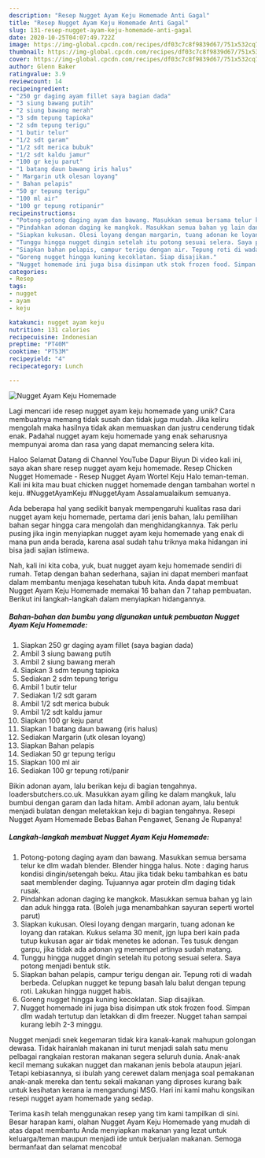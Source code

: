 ```yaml
---
description: "Resep Nugget Ayam Keju Homemade Anti Gagal"
title: "Resep Nugget Ayam Keju Homemade Anti Gagal"
slug: 131-resep-nugget-ayam-keju-homemade-anti-gagal
date: 2020-10-25T04:07:49.722Z
image: https://img-global.cpcdn.com/recipes/df03c7c8f9839d67/751x532cq70/nugget-ayam-keju-homemade-foto-resep-utama.jpg
thumbnail: https://img-global.cpcdn.com/recipes/df03c7c8f9839d67/751x532cq70/nugget-ayam-keju-homemade-foto-resep-utama.jpg
cover: https://img-global.cpcdn.com/recipes/df03c7c8f9839d67/751x532cq70/nugget-ayam-keju-homemade-foto-resep-utama.jpg
author: Glenn Baker
ratingvalue: 3.9
reviewcount: 14
recipeingredient:
- "250 gr daging ayam fillet saya bagian dada"
- "3 siung bawang putih"
- "2 siung bawang merah"
- "3 sdm tepung tapioka"
- "2 sdm tepung terigu"
- "1 butir telur"
- "1/2 sdt garam"
- "1/2 sdt merica bubuk"
- "1/2 sdt kaldu jamur"
- "100 gr keju parut"
- "1 batang daun bawang iris halus"
- " Margarin utk olesan loyang"
- " Bahan pelapis"
- "50 gr tepung terigu"
- "100 ml air"
- "100 gr tepung rotipanir"
recipeinstructions:
- "Potong-potong daging ayam dan bawang. Masukkan semua bersama telur ke dlm wadah blender. Blender hingga halus. Note : daging harus kondisi dingin/setengah beku. Atau jika tidak beku tambahkan es batu saat memblender daging. Tujuannya agar protein dlm daging tidak rusak."
- "Pindahkan adonan daging ke mangkok. Masukkan semua bahan yg lain dan aduk hingga rata. (Boleh juga menambahkan sayuran seperti wortel parut)"
- "Siapkan kukusan. Olesi loyang dengan margarin, tuang adonan ke loyang dan ratakan. Kukus selama 30 menit, jgn lupa beri kain pada tutup kukusan agar air tidak menetes ke adonan. Tes tusuk dengan garpu, jika tidak ada adonan yg menempel artinya sudah matang."
- "Tunggu hingga nugget dingin setelah itu potong sesuai selera. Saya potong menjadi bentuk stik."
- "Siapkan bahan pelapis, campur terigu dengan air. Tepung roti di wadah berbeda. Celupkan nugget ke tepung basah lalu balut dengan tepung roti. Lakukan hingga nugget habis."
- "Goreng nugget hingga kuning kecoklatan. Siap disajikan."
- "Nugget homemade ini juga bisa disimpan utk stok frozen food. Simpan dlm wadah tertutup dan letakkan di dlm freezer. Nugget tahan sampai kurang lebih 2-3 minggu."
categories:
- Resep
tags:
- nugget
- ayam
- keju

katakunci: nugget ayam keju 
nutrition: 131 calories
recipecuisine: Indonesian
preptime: "PT40M"
cooktime: "PT53M"
recipeyield: "4"
recipecategory: Lunch

---
```



![Nugget Ayam Keju Homemade](https://img-global.cpcdn.com/recipes/df03c7c8f9839d67/751x532cq70/nugget-ayam-keju-homemade-foto-resep-utama.jpg)

Lagi mencari ide resep nugget ayam keju homemade yang unik? Cara membuatnya memang tidak susah dan tidak juga mudah. Jika keliru mengolah maka hasilnya tidak akan memuaskan dan justru cenderung tidak enak. Padahal nugget ayam keju homemade yang enak seharusnya mempunyai aroma dan rasa yang dapat memancing selera kita.

Haloo Selamat Datang di Channel YouTube Dapur Biyun Di video kali ini, saya akan share resep nugget ayam keju homemade. Resep Chicken Nugget Homemade - Resep Nugget Ayam Wortel Keju Halo teman-teman. Kali ini kita mau buat chicken nugget homemade dengan tambahan wortel n keju. #NuggetAyamKeju #NuggetAyam Assalamualaikum semuanya.

Ada beberapa hal yang sedikit banyak mempengaruhi kualitas rasa dari nugget ayam keju homemade, pertama dari jenis bahan, lalu pemilihan bahan segar hingga cara mengolah dan menghidangkannya. Tak perlu pusing jika ingin menyiapkan nugget ayam keju homemade yang enak di mana pun anda berada, karena asal sudah tahu triknya maka hidangan ini bisa jadi sajian istimewa.


Nah, kali ini kita coba, yuk, buat nugget ayam keju homemade sendiri di rumah. Tetap dengan bahan sederhana, sajian ini dapat memberi manfaat dalam membantu menjaga kesehatan tubuh kita. Anda dapat membuat Nugget Ayam Keju Homemade memakai 16 bahan dan 7 tahap pembuatan. Berikut ini langkah-langkah dalam menyiapkan hidangannya.

<!--inarticleads1-->

##### Bahan-bahan dan bumbu yang digunakan untuk pembuatan Nugget Ayam Keju Homemade:

1. Siapkan 250 gr daging ayam fillet (saya bagian dada)
1. Ambil 3 siung bawang putih
1. Ambil 2 siung bawang merah
1. Siapkan 3 sdm tepung tapioka
1. Sediakan 2 sdm tepung terigu
1. Ambil 1 butir telur
1. Sediakan 1/2 sdt garam
1. Ambil 1/2 sdt merica bubuk
1. Ambil 1/2 sdt kaldu jamur
1. Siapkan 100 gr keju parut
1. Siapkan 1 batang daun bawang (iris halus)
1. Sediakan  Margarin (utk olesan loyang)
1. Siapkan  Bahan pelapis
1. Sediakan 50 gr tepung terigu
1. Siapkan 100 ml air
1. Sediakan 100 gr tepung roti/panir


Bikin adonan ayam, lalu berikan keju di bagian tengahnya. loadersbutchers.co.uk. Masukkan ayam giling ke dalam mangkuk, lalu bumbui dengan garam dan lada hitam. Ambil adonan ayam, lalu bentuk menjadi bulatan dengan meletakkan keju di bagian tengahnya. Resepi Nugget Ayam Homemade Bebas Bahan Pengawet, Senang Je Rupanya! 

<!--inarticleads2-->

##### Langkah-langkah membuat Nugget Ayam Keju Homemade:

1. Potong-potong daging ayam dan bawang. Masukkan semua bersama telur ke dlm wadah blender. Blender hingga halus. Note : daging harus kondisi dingin/setengah beku. Atau jika tidak beku tambahkan es batu saat memblender daging. Tujuannya agar protein dlm daging tidak rusak.
1. Pindahkan adonan daging ke mangkok. Masukkan semua bahan yg lain dan aduk hingga rata. (Boleh juga menambahkan sayuran seperti wortel parut)
1. Siapkan kukusan. Olesi loyang dengan margarin, tuang adonan ke loyang dan ratakan. Kukus selama 30 menit, jgn lupa beri kain pada tutup kukusan agar air tidak menetes ke adonan. Tes tusuk dengan garpu, jika tidak ada adonan yg menempel artinya sudah matang.
1. Tunggu hingga nugget dingin setelah itu potong sesuai selera. Saya potong menjadi bentuk stik.
1. Siapkan bahan pelapis, campur terigu dengan air. Tepung roti di wadah berbeda. Celupkan nugget ke tepung basah lalu balut dengan tepung roti. Lakukan hingga nugget habis.
1. Goreng nugget hingga kuning kecoklatan. Siap disajikan.
1. Nugget homemade ini juga bisa disimpan utk stok frozen food. Simpan dlm wadah tertutup dan letakkan di dlm freezer. Nugget tahan sampai kurang lebih 2-3 minggu.


Nugget menjadi snek kegemaran tidak kira kanak-kanak mahupun golongan dewasa. Tidak hairanlah makanan ini turut menjadi salah satu menu pelbagai rangkaian restoran makanan segera seluruh dunia. Anak-anak kecil memang sukakan nugget dan makanan jenis bebola ataupun jejari. Tetapi kebiasannya, si ibulah yang cerewet dalam menjaga soal pemakanan anak-anak mereka dan tentu sekali makanan yang diproses kurang baik untuk kesihatan kerana ia mengandungi MSG. Hari ini kami mahu kongsikan resepi nugget ayam homemade yang sedap. 

Terima kasih telah menggunakan resep yang tim kami tampilkan di sini. Besar harapan kami, olahan Nugget Ayam Keju Homemade yang mudah di atas dapat membantu Anda menyiapkan makanan yang lezat untuk keluarga/teman maupun menjadi ide untuk berjualan makanan. Semoga bermanfaat dan selamat mencoba!
